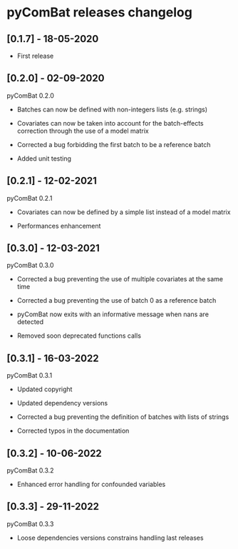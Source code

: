 # pyComBat releases changelog

## [0.1.7] - 18-05-2020

* First release

## [0.2.0] - 02-09-2020

pyComBat 0.2.0

* Batches can now be defined with non-integers lists (e.g. strings)

* Covariates can now be taken into account for the batch-effects correction through the use of a model matrix

* Corrected a bug forbidding the first batch to be a reference batch

* Added unit testing

## [0.2.1] - 12-02-2021

pyComBat 0.2.1

* Covariates can now be defined by a simple list instead of a model matrix

* Performances enhancement

## [0.3.0] - 12-03-2021

pyComBat 0.3.0

* Corrected a bug preventing the use of multiple covariates at the same time

* Corrected a bug preventing the use of batch 0 as a reference batch

* pyComBat now exits with an informative message when nans are detected

* Removed soon deprecated functions calls

## [0.3.1] - 16-03-2022

pyComBat 0.3.1

* Updated copyright

* Updated dependency versions

* Corrected a bug preventing the definition of batches with lists of strings

* Corrected typos in the documentation

## [0.3.2] - 10-06-2022

pyComBat 0.3.2

* Enhanced error handling for confounded variables

## [0.3.3] - 29-11-2022

pyComBat 0.3.3

* Loose dependencies versions constrains handling last releases